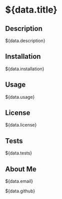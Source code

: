 # ${data.title}

## Description
${data.description}

## Installation
${data.installation}

## Usage 
${data.usage}

## License
${data.license}

## Tests
${data.tests}

## About Me 
${data.email}

${data.github}